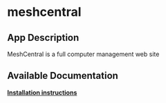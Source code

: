 # meshcentral

## App Description

MeshCentral is a full computer management web site

## Available Documentation

[**Installation instructions**](charts/stable/meshcentral/installation-instructions)

